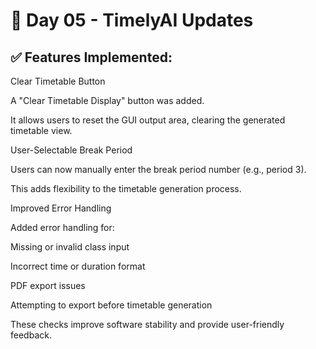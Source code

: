 # 📅 Day 05 - TimelyAI Updates
## ✅ Features Implemented:
Clear Timetable Button

A "Clear Timetable Display" button was added.

It allows users to reset the GUI output area, clearing the generated timetable view.

User-Selectable Break Period

Users can now manually enter the break period number (e.g., period 3).

This adds flexibility to the timetable generation process.

Improved Error Handling

Added error handling for:

Missing or invalid class input

Incorrect time or duration format

PDF export issues

Attempting to export before timetable generation

These checks improve software stability and provide user-friendly feedback.

